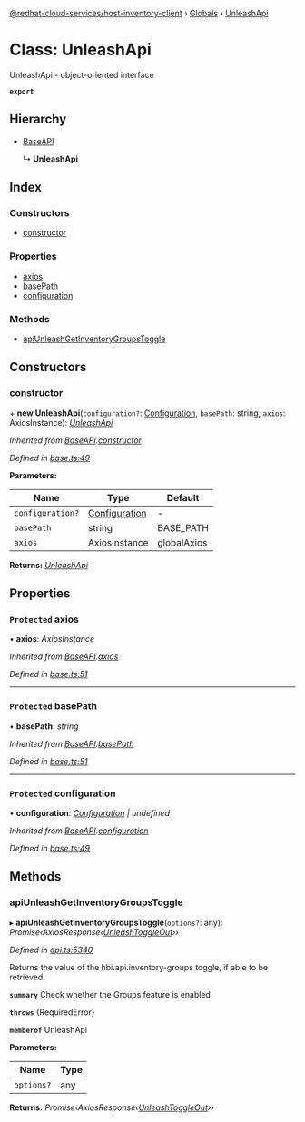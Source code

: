 [@redhat-cloud-services/host-inventory-client](../README.md) › [Globals](../globals.md) › [UnleashApi](unleashapi.md)

# Class: UnleashApi

UnleashApi - object-oriented interface

**`export`** 

## Hierarchy

* [BaseAPI](baseapi.md)

  ↳ **UnleashApi**

## Index

### Constructors

* [constructor](unleashapi.md#constructor)

### Properties

* [axios](unleashapi.md#protected-axios)
* [basePath](unleashapi.md#protected-basepath)
* [configuration](unleashapi.md#protected-configuration)

### Methods

* [apiUnleashGetInventoryGroupsToggle](unleashapi.md#apiunleashgetinventorygroupstoggle)

## Constructors

###  constructor

\+ **new UnleashApi**(`configuration?`: [Configuration](configuration.md), `basePath`: string, `axios`: AxiosInstance): *[UnleashApi](unleashapi.md)*

*Inherited from [BaseAPI](baseapi.md).[constructor](baseapi.md#constructor)*

*Defined in [base.ts:49](https://github.com/RedHatInsights/javascript-clients/blob/master/packages/host-inventory/base.ts#L49)*

**Parameters:**

Name | Type | Default |
------ | ------ | ------ |
`configuration?` | [Configuration](configuration.md) | - |
`basePath` | string | BASE_PATH |
`axios` | AxiosInstance | globalAxios |

**Returns:** *[UnleashApi](unleashapi.md)*

## Properties

### `Protected` axios

• **axios**: *AxiosInstance*

*Inherited from [BaseAPI](baseapi.md).[axios](baseapi.md#protected-axios)*

*Defined in [base.ts:51](https://github.com/RedHatInsights/javascript-clients/blob/master/packages/host-inventory/base.ts#L51)*

___

### `Protected` basePath

• **basePath**: *string*

*Inherited from [BaseAPI](baseapi.md).[basePath](baseapi.md#protected-basepath)*

*Defined in [base.ts:51](https://github.com/RedHatInsights/javascript-clients/blob/master/packages/host-inventory/base.ts#L51)*

___

### `Protected` configuration

• **configuration**: *[Configuration](configuration.md) | undefined*

*Inherited from [BaseAPI](baseapi.md).[configuration](baseapi.md#protected-configuration)*

*Defined in [base.ts:49](https://github.com/RedHatInsights/javascript-clients/blob/master/packages/host-inventory/base.ts#L49)*

## Methods

###  apiUnleashGetInventoryGroupsToggle

▸ **apiUnleashGetInventoryGroupsToggle**(`options?`: any): *Promise‹AxiosResponse‹[UnleashToggleOut](../interfaces/unleashtoggleout.md)››*

*Defined in [api.ts:5340](https://github.com/RedHatInsights/javascript-clients/blob/master/packages/host-inventory/api.ts#L5340)*

Returns the value of the hbi.api.inventory-groups toggle, if able to be retrieved.

**`summary`** Check whether the Groups feature is enabled

**`throws`** {RequiredError}

**`memberof`** UnleashApi

**Parameters:**

Name | Type |
------ | ------ |
`options?` | any |

**Returns:** *Promise‹AxiosResponse‹[UnleashToggleOut](../interfaces/unleashtoggleout.md)››*

